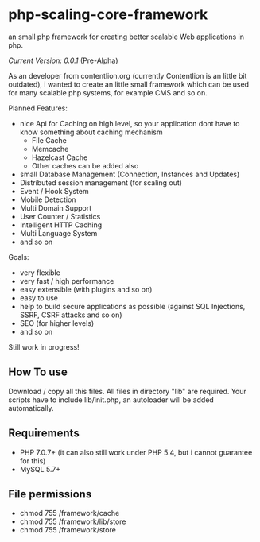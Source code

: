 # php-scaling-core-framework
an small php framework for creating better scalable Web applications in php.

*Current Version: 0.0.1* (Pre-Alpha)

As an developer from contentlion.org (currently Contentlion is an little bit outdated), i wanted to create an little small framework which can be used for many scalable php systems, for example CMS and so on.

Planned Features:
  - nice Api for Caching on high level, so your application dont have to know something about caching mechanism
    - File Cache
    - Memcache
    - Hazelcast Cache
    - Other caches can be added also
  - small Database Management (Connection, Instances and Updates)
  - Distributed session management (for scaling out)
  - Event / Hook System
  - Mobile Detection
  - Multi Domain Support
  - User Counter / Statistics
  - Intelligent HTTP Caching
  - Multi Language System
  - and so on

Goals:
  - very flexible
  - very fast / high performance
  - easy extensible (with plugins and so on)
  - easy to use
  - help to build secure applications as possible (against SQL Injections, SSRF, CSRF attacks and so on)
  - SEO (for higher levels)
  - and so on

Still work in progress!

## How To use
Download / copy all this files. All files in directory "lib" are required.
Your scripts have to include lib/init.php, an autoloader will be added automatically.

## Requirements
  - PHP 7.0.7+ (it can also still work under PHP 5.4, but i cannot guarantee for this)
  - MySQL 5.7+

## File permissions
  - chmod 755 /framework/cache
  - chmod 755 /framework/lib/store
  - chmod 755 /framework/store
